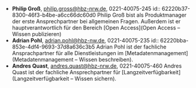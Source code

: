 - **Philip Groß**, philip.gross@hbz-nrw.de,  0221-40075-245
  id:: 62220b37-8300-46f3-b4be-a6cc66dc60d0
  Philip Groß bist als Produktmanager der erste Ansprechpartner bei allgemeinen Fragen. Außerdem ist er hauptverantwortlich für den Bereich [Open Access](Open Access – Wissen publizieren)
- **Adrian Pohl**, adrian.pohl@hbz-nw.de, 0221-40075-235
  id:: 62220bba-853e-4df4-9693-37d8a636c3b5
  Adrian Pohl ist der fachliche Ansprachpartner für alle Dienstleistungen im [Metadatenmanagement](Metadatenmanagement – Wissen beschreiben).
- **Andres Quast**, andres.quast@hbz-nrw.de, 0221-40075-460
  Andres Quast ist der fachliche Ansprechpartner für [Langzeitverfügbarkeit](Langzeitverfügbarkeit – Wissen sichern).